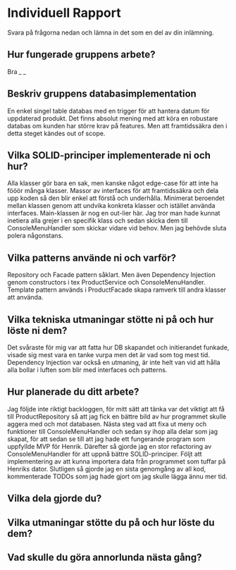 # Individuell Rapport

Svara på frågorna nedan och lämna in det som en del av din inlämning.

## Hur fungerade gruppens arbete?
Bra *_* *_*
## Beskriv gruppens databasimplementation
En enkel singel table databas med en trigger för att hantera datum för uppdaterad produkt.
Det finns absolut mening med att köra en robustare databas om kunden har större krav på features. Men att framtidssäkra
den i detta steget kändes out of scope.
## Vilka SOLID-principer implementerade ni och hur?
Alla klasser gör bara en sak, men kanske något edge-case för att inte ha fööör många klasser.
Massor av interfaces för att framtidssäkra och dela upp koden så den blir enkel att förstå och underhålla.
Minimerat beroendet mellan klassen genom att undvika konkreta klasser och istället använda interfaces.
Main-klassen är nog en out-lier här. Jag tror man hade kunnat inetiera alla grejer i en specifik klass och sedan skicka dem till
ConsoleMenuHandler som skickar vidare vid behov. Men jag behövde sluta polera någonstans.
## Vilka patterns använde ni och varför?
Repository och Facade pattern såklart. Men även Dependency Injection genom constructors i tex ProductService och ConsoleMenuHandler.
Template pattern används i ProductFacade skapa ramverk till andra klasser att använda.
## Vilka tekniska utmaningar stötte ni på och hur löste ni dem?
Det svåraste för mig var att fatta hur DB skapandet och initierandet funkade, visade sig mest vara en tanke vurpa men det är vad som tog mest tid.
Dependency Injection var också en utmaning, är inte helt van vid att hålla alla bollar i luften som blir med interfaces och patterns.
## Hur planerade du ditt arbete?
Jag följde inte riktigt backloggen, för mitt sätt att tänka var det viktigt att få till ProductRepository så att jag fick en bättre bild av
hur programmet skulle aggera med och mot databasen. 
Nästa steg vad att fixa ut meny och funktioner till ConsoleMenuHandler och sedan sy ihop alla delar som jag skapat, för att sedan se till att jag
hade ett fungerande program som uppfyllde MVP för Henrik.
Därefter så gjorde jag en stor refactoring av ConsoleMenuHandler för att uppnå bättre SOLID-principer. Följt att implementering av att kunna importera
data från programmet som tuffar på Henriks dator.
Slutligen så gjorde jag en sista genomgång av all kod, kommenterade TODOs som jag hade gjort om jag skulle lägga ännu mer tid.
## Vilka dela gjorde du?

## Vilka utmaningar stötte du på och hur löste du dem?

## Vad skulle du göra annorlunda nästa gång?
